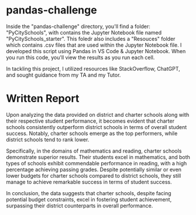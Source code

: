 # pandas-challenge

Inside the "pandas-challenge" directory, you'll find a folder: "PyCitySchools", with contains the Jupyter Notebook file named "PyCitySchools_starter". This foledr also includes a "Resouces" folder which contains .csv files that are used within the Jupyter Notebook file.
I developed this script using Pandas in VS Code & Jupyter Notebook. When you run this code, you'll view the results as you run each cell.

In tackling this project, I utilized resources like StackOverflow, ChatGPT, and sought guidance from my TA and my Tutor.

# Written Report

Upon analyzing the data provided on district and charter schools along with their respective student performance, it becomes evident that charter schools consistently outperform district schools in terms of overall student success. Notably, charter schools emerge as the top performers, while district schools tend to rank lower.

Specifically, in the domains of mathematics and reading, charter schools demonstrate superior results. Their students excel in mathematics, and both types of schools exhibit commendable performance in reading, with a high percentage achieving passing grades. Despite potentially similar or even lower budgets for charter schools compared to district schools, they still manage to achieve remarkable success in terms of student success.

In conclusion, the data suggests that charter schools, despite facing potential budget constraints, excel in fostering student achievement, surpassing their district counterparts in overall performance.
